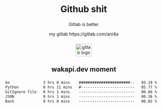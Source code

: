 <h1 align="center">Github shit</h1>

###

<p align="center">Gitlab is better</p>

<p align="center">my gitlab https://gitlab.com/ani4a</p>

###

<div align="center">
  <img src="https://cdn.jsdelivr.net/gh/devicons/devicon/icons/gitlab/gitlab-original.svg" height="40" width="52" alt="gitlab logo"  />
</div>

###

<h2 align="center">wakapi.dev moment</h2>

###

<!--START_SECTION:waka-->

```txt
Go               3 hrs 0 mins    #######################--   93.19 %
Python           0 hrs 11 mins   #------------------------   05.77 %
GitIgnore file   0 hrs 1 mins    -------------------------   00.66 %
JSON             0 hrs 1 mins    -------------------------   00.36 %
Bash             0 hrs 0 mins    -------------------------   00.02 %
```

<!--END_SECTION:waka-->

###
